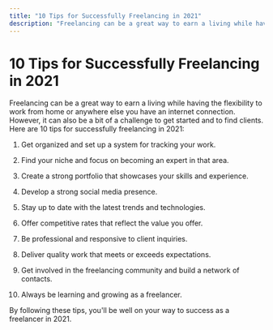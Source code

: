 ```yaml
---
title: "10 Tips for Successfully Freelancing in 2021"
description: "Freelancing can be a great way to earn a living while having the flexibility to work from home or anywhere else you have an internet connection. However, it can also be a bit of a challenge to get started and to find clients. Here are 10 tips for successfully freelancing in 2021:"
---
```


# 10 Tips for Successfully Freelancing in 2021

Freelancing can be a great way to earn a living while having the flexibility to work from home or anywhere else you have an internet connection. However, it can also be a bit of a challenge to get started and to find clients. Here are 10 tips for successfully freelancing in 2021:

1. Get organized and set up a system for tracking your work.

2. Find your niche and focus on becoming an expert in that area.

3. Create a strong portfolio that showcases your skills and experience.

4. Develop a strong social media presence.

5. Stay up to date with the latest trends and technologies.

6. Offer competitive rates that reflect the value you offer.

7. Be professional and responsive to client inquiries.

8. Deliver quality work that meets or exceeds expectations.

9. Get involved in the freelancing community and build a network of contacts.

10. Always be learning and growing as a freelancer.

By following these tips, you'll be well on your way to success as a freelancer in 2021.
